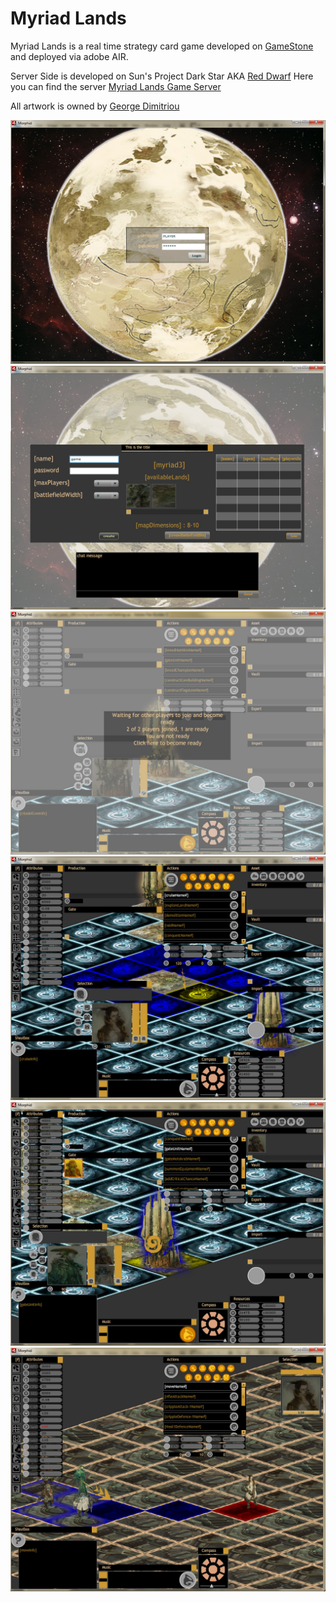 # Myriad Lands

Myriad Lands is a real time strategy card game developed on [GameStone](https://github.com/gkravas/Gamestone) and deployed via adobe AIR.

Server Side is developed on Sun's Project Dark Star AKA [Red Dwarf](https://github.com/dworkin/reddwarf)
Here you can find the server [Myriad Lands Game Server](https://github.com/gkravas/MyriadLandsGameServer)

All artwork is owned by [George Dimitriou](http://www.dimitriou-art.com/)

![Screen 1](/screenshots/1.jpg?raw=true "Screen 1")
![Screen 2](/screenshots/2.jpg?raw=true "Screen 2")
![Screen 3](/screenshots/3.jpg?raw=true "Screen 3")
![Screen 4](/screenshots/4.jpg?raw=true "Screen 4")
![Screen 5](/screenshots/5.jpg?raw=true "Screen 5")
![Screen 6](/screenshots/6.jpg?raw=true "Screen 6")
